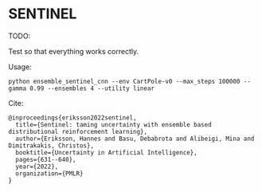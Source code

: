 # SENTINEL

TODO:

Test so that everything works correctly.

Usage:

`python ensemble_sentinel_cnn --env CartPole-v0 --max_steps 100000 --gamma 0.99 --ensembles 4 --utility linear`

Cite:

```
@inproceedings{eriksson2022sentinel,
  title={Sentinel: taming uncertainty with ensemble based distributional reinforcement learning},
  author={Eriksson, Hannes and Basu, Debabrota and Alibeigi, Mina and Dimitrakakis, Christos},
  booktitle={Uncertainty in Artificial Intelligence},
  pages={631--640},
  year={2022},
  organization={PMLR}
}
```